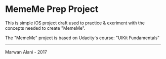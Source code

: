 # MemeMe Prep Project
  
This is simple iOS project draft used to practice & exeriment with the concepts needed to create "MemeMe".  
  
The "MemeMe" project is based on Udacity's course: "UIKit Fundamentals"
  
-----
  
Marwan Alani - 2017
  
